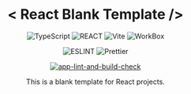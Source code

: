 
<span align="center">
<h1>< React Blank Template /></h1>

![TypeScript](https://img.shields.io/badge/TypeScript-222?style=for-the-badge&logo=typescript&logoColor=f7df1e) ![REACT](https://img.shields.io/badge/React-222?style=for-the-badge&logo=react&logoColor=61dafb) ![Vite](https://img.shields.io/badge/Vite-222?style=for-the-badge&logo=vite&logoColor=3578e5) ![WorkBox](https://img.shields.io/badge/WorkBox-222?style=for-the-badge&logo=pwa&logoColor=85bded) 

</span>
<span align="center">

![ESLINT](https://img.shields.io/badge/ESLint-555?style=flat-square&logo=eslint&logoColor=fff) ![Prettier](https://img.shields.io/badge/Prettier-555?style=flat-square&logo=prettier&logoColor=fff)

[![app-lint-and-build-check](https://github.com/a-sharapov/react-blueprint/actions/workflows/lint-build-peline.yml/badge.svg?branch=master)](https://github.com/a-sharapov/react-blueprint/actions/workflows/lint-build-peline.yml)

<p>This is a blank template for React projects.</p>
</span>

